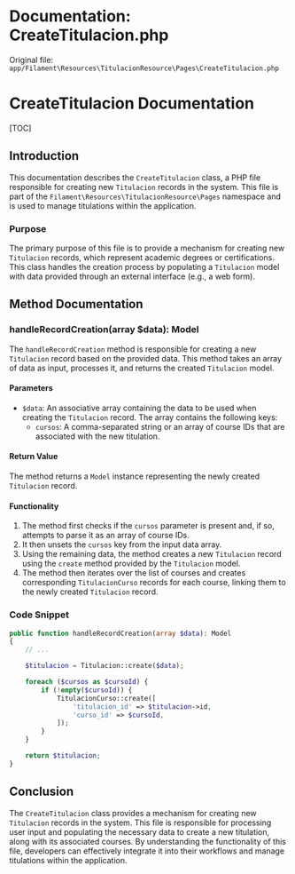 # Documentation: CreateTitulacion.php

Original file: `app/Filament\Resources\TitulacionResource\Pages\CreateTitulacion.php`

# CreateTitulacion Documentation

[TOC]

## Introduction

This documentation describes the `CreateTitulacion` class, a PHP file responsible for creating new `Titulacion` records in the system. This file is part of the `Filament\Resources\TitulacionResource\Pages` namespace and is used to manage titulations within the application.

### Purpose

The primary purpose of this file is to provide a mechanism for creating new `Titulacion` records, which represent academic degrees or certifications. This class handles the creation process by populating a `Titulacion` model with data provided through an external interface (e.g., a web form).

## Method Documentation

### handleRecordCreation(array $data): Model

The `handleRecordCreation` method is responsible for creating a new `Titulacion` record based on the provided data. This method takes an array of data as input, processes it, and returns the created `Titulacion` model.

#### Parameters

* `$data`: An associative array containing the data to be used when creating the `Titulacion` record. The array contains the following keys:
	+ `cursos`: A comma-separated string or an array of course IDs that are associated with the new titulation.

#### Return Value

The method returns a `Model` instance representing the newly created `Titulacion` record.

#### Functionality

1. The method first checks if the `cursos` parameter is present and, if so, attempts to parse it as an array of course IDs.
2. It then unsets the `cursos` key from the input data array.
3. Using the remaining data, the method creates a new `Titulacion` record using the `create` method provided by the `Titulacion` model.
4. The method then iterates over the list of courses and creates corresponding `TitulacionCurso` records for each course, linking them to the newly created `Titulacion` record.

### Code Snippet

```php
public function handleRecordCreation(array $data): Model
{
    // ...

    $titulacion = Titulacion::create($data);

    foreach ($cursos as $cursoId) {
        if (!empty($cursoId)) {
            TitulacionCurso::create([
                'titulacion_id' => $titulacion->id,
                'curso_id' => $cursoId,
            ]);
        }
    }

    return $titulacion;
}
```

## Conclusion

The `CreateTitulacion` class provides a mechanism for creating new `Titulacion` records in the system. This file is responsible for processing user input and populating the necessary data to create a new titulation, along with its associated courses. By understanding the functionality of this file, developers can effectively integrate it into their workflows and manage titulations within the application.